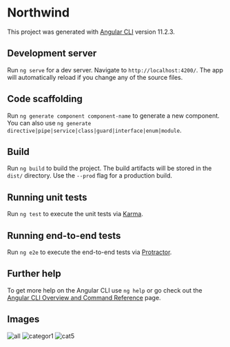 # Northwind

This project was generated with [Angular CLI](https://github.com/angular/angular-cli) version 11.2.3.

## Development server

Run `ng serve` for a dev server. Navigate to `http://localhost:4200/`. The app will automatically reload if you change any of the source files.

## Code scaffolding

Run `ng generate component component-name` to generate a new component. You can also use `ng generate directive|pipe|service|class|guard|interface|enum|module`.

## Build

Run `ng build` to build the project. The build artifacts will be stored in the `dist/` directory. Use the `--prod` flag for a production build.

## Running unit tests

Run `ng test` to execute the unit tests via [Karma](https://karma-runner.github.io).

## Running end-to-end tests

Run `ng e2e` to execute the end-to-end tests via [Protractor](http://www.protractortest.org/).

## Further help

To get more help on the Angular CLI use `ng help` or go check out the [Angular CLI Overview and Command Reference](https://angular.io/cli) page.

## Images

![all](https://user-images.githubusercontent.com/58807892/111044431-c3640580-8459-11eb-88b6-24ae7fd1f182.jpg)
![categor1](https://user-images.githubusercontent.com/58807892/111044432-c52dc900-8459-11eb-9dc4-30500f10ffa4.jpg)
![cat5](https://user-images.githubusercontent.com/58807892/111044433-c5c65f80-8459-11eb-9809-81aa34e20d10.jpg)
